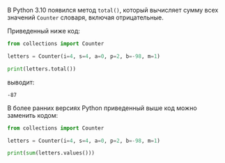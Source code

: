 

В Python 3.10 появился метод `total()`, который вычисляет сумму всех значений `Counter` словаря, включая отрицательные.

Приведенный ниже код:

```python
from collections import Counter

letters = Counter(i=4, s=4, a=0, p=2, b=-98, m=1)

print(letters.total())
```

выводит:

```no-highlight
-87
```

В более ранних версиях Python приведенный выше код можно заменить кодом:

```python
from collections import Counter

letters = Counter(i=4, s=4, a=0, p=2, b=-98, m=1)

print(sum(letters.values()))
```